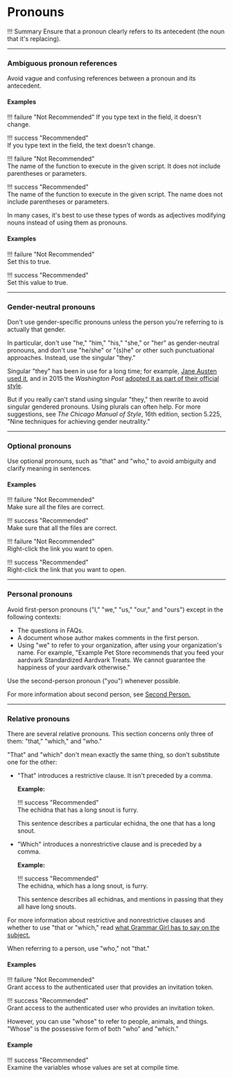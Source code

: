 # **Pronouns**

!!! Summary 
    Ensure that a pronoun clearly refers to its antecedent (the noun that it's replacing).

___

### **Ambiguous pronoun references**

Avoid vague and confusing references between a pronoun and its antecedent.

#### Examples

!!! failure "Not Recommended" 
    If you type text in the field, it doesn't change.

!!! success "Recommended"   
    If you type text in the field, the text doesn't change.

!!! failure "Not Recommended"  
    The name of the function to execute in the given script. It does not include parentheses or parameters.

!!! success "Recommended"   
    The name of the function to execute in the given script. The name does not include parentheses or parameters.

In many cases, it's best to use these types of words as adjectives modifying nouns instead of using them as pronouns.

#### Examples

!!! failure "Not Recommended"  
    Set this to true.

!!! success "Recommended"   
    Set this value to true.

___

### **Gender-neutral pronouns**

Don't use gender-specific pronouns unless the person you're referring to is actually that gender.

In particular, don't use "he," "him," "his," "she," or "her" as gender-neutral pronouns, and don't use "he/she" or "(s)he" or other such punctuational approaches. Instead, use the singular "they."

Singular "they" has been in use for a long time; for example, [Jane Austen used it](http://www.pemberley.com/janeinfo/austheir.html), and in 2015 the *Washington Post* [adopted it as part of their official style](https://www.washingtonpost.com/opinions/the-post-drops-the-mike--and-the-hyphen-in-e-mail/2015/12/04/ccd6e33a-98fa-11e5-8917-653b65c809eb_story.html).

But if you really can't stand using singular "they," then rewrite to avoid singular gendered pronouns. Using plurals can often help. For more suggestions, see *The Chicago Manual of Style*, 16th edition, section 5.225, "Nine techniques for achieving gender neutrality."

___

### **Optional pronouns**

Use optional pronouns, such as "that" and "who," to avoid ambiguity and clarify meaning in sentences.

#### Examples

!!! failure "Not Recommended"  
    Make sure all the files are correct.

!!! success "Recommended"   
    Make sure that all the files are correct.

!!! failure "Not Recommended"  
    Right-click the link you want to open.

!!! success "Recommended"   
    Right-click the link that you want to open.

___

### **Personal pronouns**

Avoid first-person pronouns ("I," "we," "us," "our," and "ours") except in the following contexts:

-   The questions in FAQs.
-   A document whose author makes comments in the first person.
-   Using "we" to refer to your organization, after using your organization's name. For example, "Example Pet Store recommends that you feed your aardvark Standardized Aardvark Treats. We cannot guarantee the happiness of your aardvark otherwise."

Use the second-person pronoun ("you") whenever possible.

For more information about second person, see [Second Person.](https://developers.google.com/style/person)

___

### **Relative pronouns**

There are several relative pronouns. This section concerns only three of them: "that," "which," and "who."

"That" and "which" don't mean exactly the same thing, so don't substitute one for the other:

-   "That" introduces a restrictive clause. It isn't preceded by a comma.

    **Example:**

    !!! success "Recommended"   
        The echidna that has a long snout is furry.

    This sentence describes a particular echidna, the one that has a long snout.

-   "Which" introduces a nonrestrictive clause and is preceded by a comma.

    **Example:**

    !!! success "Recommended"    
        The echidna, which has a long snout, is furry.

    This sentence describes all echidnas, and mentions in passing that they all have long snouts.

For more information about restrictive and nonrestrictive clauses and whether to use "that or "which," read [what Grammar Girl has to say on the subject.](http://www.quickanddirtytips.com/education/grammar/which-versus-that-0?page=all)

When referring to a person, use "who," not "that."

#### Examples

!!! failure "Not Recommended"  
    Grant access to the authenticated user that provides an invitation token.

!!! success "Recommended"   
    Grant access to the authenticated user who provides an invitation token.

However, you can use "whose" to refer to people, animals, and things. "Whose" is the possessive form of both "who" and "which."

#### Example

!!! success "Recommended"   
    Examine the variables whose values are set at compile time.